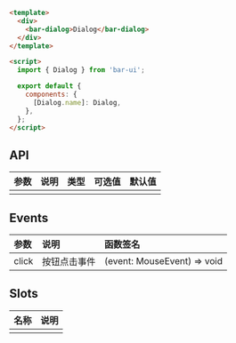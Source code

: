 ```html
<template>
  <div>
    <bar-dialog>Dialog</bar-dialog>
  </div>
</template>

<script>
  import { Dialog } from 'bar-ui';

  export default {
    components: {
      [Dialog.name]: Dialog,
    },
  };
</script>
```

## API

| 参数          | 说明           | 类型    | 可选值              | 默认值  |
| :------------ | :------------- | :------ | :-------------- | :------ |
|           |        |   |  |  |

## Events

| 参数  | 说明         | 函数签名                    |
| :---- | :----------- | :-------------------------- |
| click | 按钮点击事件 | (event: MouseEvent) => void |

## Slots

| 名称 | 说明        |
| :--- | :---------- |
|  |  |
